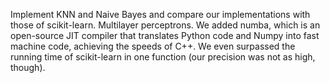 Implement KNN and Naive Bayes and compare our implementations with those of scikit-learn. 
Multilayer perceptrons.
We added numba, which is an open-source JIT compiler that translates Python code and Numpy into fast machine code, achieving the speeds of C++. We even surpassed the running time of scikit-learn in one function (our precision was not as high, though).
